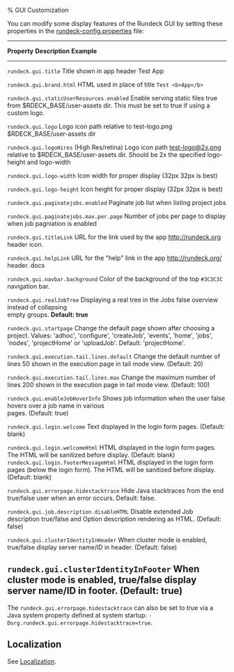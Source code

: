 % GUI Customization

You can modify some display features of the Rundeck GUI by setting
these properties in the [rundeck-config.properties](configuration-file-reference.html#rundeck-config.properties) file:

-------------------------------------------------------------------------------
**Property**                                **Description**                      **Example**
----------------------                      ----------------------------------   ----------------
`rundeck.gui.title`                         Title shown in app header            Test App

`rundeck.gui.brand.html`                    HTML used in place of title          `Test <b>App</b>`

`rundeck.gui.staticUserResources.enabled`   Enable serving static files          true
                                            from $RDECK_BASE/user-assets dir.
                                            This must be set to true if using
                                            a custom logo.

`rundeck.gui.logo`                          Logo icon path relative to           test-logo.png
                                            $RDECK_BASE/user-assets dir           

`rundeck.gui.logoHires`                     (High Res/retina) Logo icon path     test-logo@2x.png
                                            relative to $RDECK_BASE/user-assets
                                            dir. Should be 2x the specified
                                            logo-height and logo-width

`rundeck.gui.logo-width`                    Icon width for proper display (32px  32px
                                            is best)                             

`rundeck.gui.logo-height`                   Icon height for proper display (32px 32px
                                            is best)                             

`rundeck.gui.paginatejobs.enabled`          Paginate job list when listing project jobs

`rundeck.gui.paginatejobs.max.per.page`     Number of jobs per page to display when job pagniation
                                            is enabled

`rundeck.gui.titleLink`                     URL for the link used by the app     http://rundeck.org
                                            header icon.                         

`rundeck.gui.helpLink`                      URL for the "help" link in the app   http://rundeck.org/
                                            header.                              docs

`rundeck.gui.navbar.background`             Color of the background of the top   `#3C3C3C`
                                            navigation bar.

`rundeck.gui.realJobTree`                   Displaying a real tree in the Jobs   false
                                            overview instead of collapsing            
                                            empty groups. **Default: true**           

`rundeck.gui.startpage`                     Change the default page shown after
                                            choosing a project. Values: 'adhoc',
                                            'configure', 'createJob', 'events',
                                            'home', 'jobs', 'nodes', 'projectHome' or 'uploadJob'.
                                            Default: 'projectHome'.

`rundeck.gui.execution.tail.lines.default`  Change the default number of lines   50
                                            shown in the execution page in tail
                                            mode view. (Default: 20)

`rundeck.gui.execution.tail.lines.max`      Change the maximum number of lines   200
                                            shown in the execution page in tail
                                            mode view. (Default: 100)

`rundeck.gui.enableJobHoverInfo`            Shows job information when the user  false
                                            hovers over a job name in various  
                                            pages. (Default: true)

`rundeck.gui.login.welcome`                 Text displayed in the login form
                                            pages. (Default: blank)     

`rundeck.gui.login.welcomeHtml`             HTML displayed in the login form
                                            pages. The HTML will be sanitized
                                            before display. (Default: blank)
`rundeck.gui.login.footerMessageHtml`       HTML displayed in the login form
                                            pages (below the login form). The HTML will be sanitized
                                            before display. (Default: blank)                                           

`rundeck.gui.errorpage.hidestacktrace`      Hide Java stacktraces from the end   true/false
                                            user when an error occurs.
                                            Default: false.                        

`rundeck.gui.job.description.disableHTML`   Disable extended Job description     true/false
                                            and Option description rendering
                                            as HTML. (Default: false)

`rundeck.gui.clusterIdentityInHeader`       When cluster mode is enabled,        true/false
                                            display server name/ID in header.
                                            (Default: false)

`rundeck.gui.clusterIdentityInFooter`       When cluster mode is enabled,        true/false
                                            display server name/ID in footer.
                                            (Default: true)
-------------------------------------------------------------------------------

The `rundeck.gui.errorpage.hidestacktrace` can also be set to true via a Java system property defined at system startup:
`-Dorg.rundeck.gui.errorpage.hidestacktrace=true`.

## Localization

See [Localization](localization.html).
